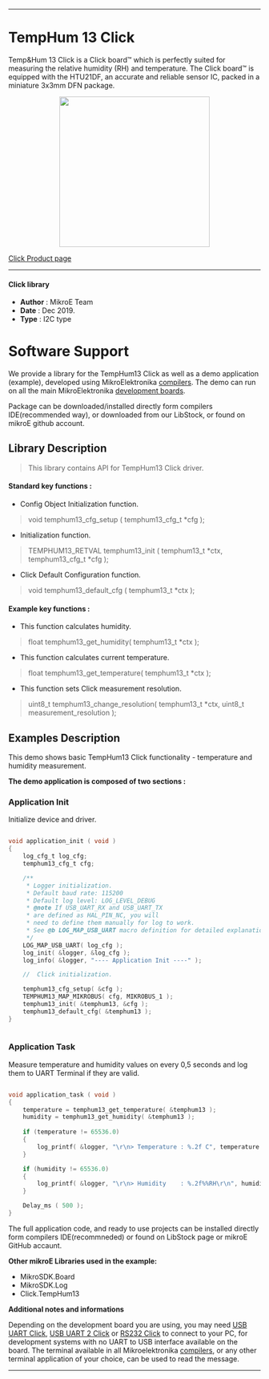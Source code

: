 

---
# TempHum 13 Click

Temp&Hum 13 Click is a Click board™ which is perfectly suited for measuring the relative humidity (RH) and temperature. The Click board™ is equipped with the HTU21DF, an accurate and reliable sensor IC, packed in a miniature 3x3mm DFN package.

<p align="center">
  <img src="https://download.mikroe.com/images/click_for_ide/temphum13_click.png" height=300px>
</p>

[Click Product page](https://www.mikroe.com/temphum-13-click)

---


#### Click library 

- **Author**        : MikroE Team
- **Date**          : Dec 2019.
- **Type**          : I2C type


# Software Support

We provide a library for the TempHum13 Click 
as well as a demo application (example), developed using MikroElektronika 
[compilers](https://shop.mikroe.com/compilers). 
The demo can run on all the main MikroElektronika [development boards](https://shop.mikroe.com/development-boards).

Package can be downloaded/installed directly form compilers IDE(recommended way), or downloaded from our LibStock, or found on mikroE github account. 

## Library Description

> This library contains API for TempHum13 Click driver.

#### Standard key functions :

- Config Object Initialization function.
> void temphum13_cfg_setup ( temphum13_cfg_t *cfg ); 
 
- Initialization function.
> TEMPHUM13_RETVAL temphum13_init ( temphum13_t *ctx, temphum13_cfg_t *cfg );

- Click Default Configuration function.
> void temphum13_default_cfg ( temphum13_t *ctx );


#### Example key functions :

- This function calculates humidity.
> float temphum13_get_humidity( temphum13_t *ctx );

 
- This function calculates current temperature.
> float temphum13_get_temperature( temphum13_t *ctx );


- This function sets Click measurement resolution.
> uint8_t temphum13_change_resolution( temphum13_t *ctx, uint8_t measurement_resolution );

## Examples Description

This demo shows basic TempHum13 Click functionality - temperature
and humidity measurement. 

**The demo application is composed of two sections :**

### Application Init 

Initialize device and driver.

```c

void application_init ( void )
{
    log_cfg_t log_cfg;
    temphum13_cfg_t cfg;

    /** 
     * Logger initialization.
     * Default baud rate: 115200
     * Default log level: LOG_LEVEL_DEBUG
     * @note If USB_UART_RX and USB_UART_TX 
     * are defined as HAL_PIN_NC, you will 
     * need to define them manually for log to work. 
     * See @b LOG_MAP_USB_UART macro definition for detailed explanation.
     */
    LOG_MAP_USB_UART( log_cfg );
    log_init( &logger, &log_cfg );
    log_info( &logger, "---- Application Init ----" );

    //  Click initialization.

    temphum13_cfg_setup( &cfg );
    TEMPHUM13_MAP_MIKROBUS( cfg, MIKROBUS_1 );
    temphum13_init( &temphum13, &cfg );
    temphum13_default_cfg( &temphum13 );
}
  
```

### Application Task

Measure temperature and humidity values on every 0,5 seconds
and log them to UART Terminal if they are valid.

```c

void application_task ( void )
{
    temperature = temphum13_get_temperature( &temphum13 );
    humidity = temphum13_get_humidity( &temphum13 );
    
    if (temperature != 65536.0)
    {
        log_printf( &logger, "\r\n> Temperature : %.2f C", temperature );
    }

    if (humidity != 65536.0)
    {       
        log_printf( &logger, "\r\n> Humidity    : %.2f%%RH\r\n", humidity );
    } 

    Delay_ms ( 500 );
}

```


The full application code, and ready to use projects can be  installed directly form compilers IDE(recommneded) or found on LibStock page or mikroE GitHub accaunt.

**Other mikroE Libraries used in the example:** 

- MikroSDK.Board
- MikroSDK.Log
- Click.TempHum13

**Additional notes and informations**

Depending on the development board you are using, you may need 
[USB UART Click](https://shop.mikroe.com/usb-uart-click), 
[USB UART 2 Click](https://shop.mikroe.com/usb-uart-2-click) or 
[RS232 Click](https://shop.mikroe.com/rs232-click) to connect to your PC, for 
development systems with no UART to USB interface available on the board. The 
terminal available in all Mikroelektronika 
[compilers](https://shop.mikroe.com/compilers), or any other terminal application 
of your choice, can be used to read the message.



---
